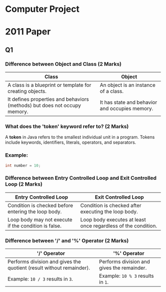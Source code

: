# Computer Project
# 2011 Paper
## Q1 

### Difference between Object and Class (2 Marks)

| Class                            | Object                               |
|----------------------------------|---------------------------------------|
| A class is a blueprint or template for creating objects. | An object is an instance of a class. |
| It defines properties and behaviors (methods) but does not occupy memory. | It has state and behavior and occupies memory. |

### What does the 'token' keyword refer to? (2 Marks)

A **token** in Java refers to the smallest individual unit in a program. Tokens include keywords, identifiers, literals, operators, and separators.

### Example:
```java
int number = 10;
```

### Difference between Entry Controlled Loop and Exit Controlled Loop (2 Marks)

| Entry Controlled Loop                       | Exit Controlled Loop                        |
|---------------------------------------------|---------------------------------------------|
| Condition is checked before entering the loop body. | Condition is checked after executing the loop body. |
| Loop body may not execute if the condition is false. | Loop body executes at least once regardless of the condition. |

### Difference between '/' and '%' Operator (2 Marks)

| '/' Operator                          | '%' Operator                           |
|-------------------------------------|--------------------------------------|
| Performs division and gives the quotient (result without remainder). | Performs division and gives the remainder. |
| Example: `10 / 3` results in `3`.   | Example: `10 % 3` results in `1`.    |

